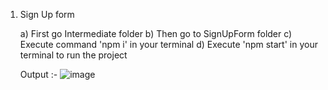1) Sign Up form
   
    a) First go Intermediate folder 
    b) Then go to SignUpForm folder
    c) Execute command 'npm i' in your terminal
    d) Execute 'npm start' in your terminal to run the project 

    Output :- 
     ![image](https://github.com/user-attachments/assets/90b76799-b80c-436e-91b9-4e321142c381)
